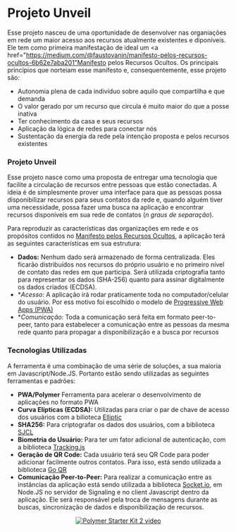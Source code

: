 # Projeto Unveil 

Esse projeto nasceu de uma oportunidade de desenvolver nas organiações em rede um maior acesso aos recursos atualmente existentes e diponíveis. Ele tem como primeira manifestação de ideal um <a href="https://medium.com/@faustovanin/manifesto-pelos-recursos-ocultos-6b62e7aba201"Manifesto pelos Recursos Ocultos</a>. Os principais princípios que norteiam esse manifesto e, consequentemente, esse projeto são:
* Autonomia plena de cada indivíduo sobre aquilo que compartilha e que demanda
* O valor gerado por um recurso que circula é muito maior do que a posse inativa
* Ter conhecimento da casa e seus recursos
* Aplicação da lógica de redes para conectar nós
* Sustentação da energia da rede pela intenção proposta e pelos recursos existentes

### Projeto Unveil 

Esse projeto nasce como uma proposta de entregar uma tecnologia que facilite a circulação de recursos entre pessoas que estão conectadas.
A ideia é de simplesmente prover uma interface para que as pessoas possa disponibilizar recursos para seus contatos da rede e, quando alguém tiver uma necessidade, possa fazer uma busca na aplicação e encontrar recursos disponíveis em sua rede de contatos (<em>n graus de separação</em>).

Para reproduzir as características das organizações em rede e os propósitos contidos no <a href="https://medium.com/@faustovanin/manifesto-pelos-recursos-ocultos-6b62e7aba201">Manifesto pelos Recursos Ocultos</a>, a aplicação terá as seguintes características em sua estrutura:

* **Dados:** Nenhum dado será armazenado de forma centralizada. Eles ficarão distribuídos nos recursos do próprio usuário e no primeiro nível de contato das redes em que participa. Será utilizada criptografia tanto para representar os dados (SHA-256) quanto para assinar digitalmente os dados criados (ECDSA).
* **Acesso:* A aplicação irá rodar praticamente toda no computador/celular do usuário. Por ess motivo foi escolhido o modelo de <a href="https://developers.google.com/web/progressive-web-apps/">Progressive Web Apps (PWA)</a>
* **Comunicação:* Toda a comunicação será feita em formato peer-to-peer, tanto para estabelecer a comunicação entre as pessoas da mesma rede quanto para propagar a disponibilização e a busca por recursos

### Tecnologias Utilizadas

A ferramenta é uma combinação de uma série de soluções, a sua maioria em Javascript/Node.JS. Portanto estão sendo utilizadas as seguintes ferramentas e padrões:
* **PWA/Polymer** Ferramenta para acelerar o desenvolvimento de aplicações no formato PWA
* **Curva Elípticas (ECDSA):** Utilizadas para criar o par de chave de acesso dos usuários com a bilioteca <a href="https://github.com/indutny/elliptic">Elliptic</a>
* **SHA256:** Para criptografar os dados dos usuários, com a biblioteca <a href="https://github.com/bitwiseshiftleft/sjcl/">SJCL</a>
* **Biometria do Usuário:** Para ter um fator adicional de autenticação, com a biblioteca <a href="https://tracking.js.com/">Tracking.js</a>
* **Geração de QR Code:** Cada usuário terá seu QR Code para poder adicionar facilmente outros contatos. Para isso, está sendo utilizada a biblioteca <a href="http://goqr.me/api/doc/create-qr-code/">Go QR</a>
* **Comunicação Peer-to-Peer:** Para realizar a comunicação entre as instãncias da aplicação está sendo utilizada a biblioteca <a href="https://socket.io">Socket.io</a>, em Node.JS no servidor de Signaling e no client Javascript dentro da aplicação. Ele será responsável pela troca de mensagens durante as buscas, sincronização de dados e disponibilização de recursos.

<p align="center">
  <a href="https://www.youtube.com/watch?v=HgJ0XCyBwzY&list=PLNYkxOF6rcIDdS7HWIC_BYRunV6MHs5xo&index=10">
    <img src="https://img.youtube.com/vi/HgJ0XCyBwzY/0.jpg" alt="Polymer Starter Kit 2 video">
  </a>
</p>


